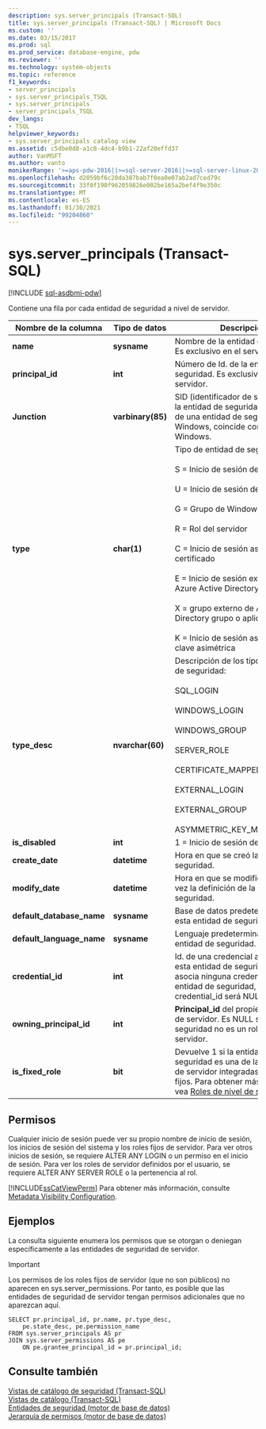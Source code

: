 ```yaml
---
description: sys.server_principals (Transact-SQL)
title: sys.server_principals (Transact-SQL) | Microsoft Docs
ms.custom: ''
ms.date: 03/15/2017
ms.prod: sql
ms.prod_service: database-engine, pdw
ms.reviewer: ''
ms.technology: system-objects
ms.topic: reference
f1_keywords:
- server_principals
- sys.server_principals_TSQL
- sys.server_principals
- server_principals_TSQL
dev_langs:
- TSQL
helpviewer_keywords:
- sys.server_principals catalog view
ms.assetid: c5dbe0d8-a1c8-4dc4-b9b1-22af20effd37
author: VanMSFT
ms.author: vanto
monikerRange: '>=aps-pdw-2016||>=sql-server-2016||>=sql-server-linux-2017||=azuresqldb-mi-current'
ms.openlocfilehash: d2059bf6c20da387bab7f0ea0e07ab2ad7ced79c
ms.sourcegitcommit: 33f0f190f962059826e002be165a2bef4f9e350c
ms.translationtype: MT
ms.contentlocale: es-ES
ms.lasthandoff: 01/30/2021
ms.locfileid: "99204860"
---
```

# <a name="sysserver_principals-transact-sql"></a>sys.server_principals (Transact-SQL)
[!INCLUDE [sql-asdbmi-pdw](../../includes/applies-to-version/sql-asdbmi-pdw.md)]

  Contiene una fila por cada entidad de seguridad a nivel de servidor.  
  
|Nombre de la columna|Tipo de datos|Descripción|  
|-----------------|---------------|-----------------|  
|**name**|**sysname**|Nombre de la entidad de seguridad. Es exclusivo en el servidor.|  
|**principal_id**|**int**|Número de Id. de la entidad de seguridad. Es exclusivo en el servidor.|  
|**Junction**|**varbinary(85)**|SID (identificador de seguridad) de la entidad de seguridad. Si se trata de una entidad de seguridad de Windows, coincide con el SID de Windows.|  
|**type**|**char(1)**|Tipo de entidad de seguridad:<br /><br /> S = Inicio de sesión de SQL<br /><br /> U = Inicio de sesión de Windows<br /><br /> G = Grupo de Windows<br /><br /> R = Rol del servidor<br /><br /> C = Inicio de sesión asignado a un certificado<br /><br /> E = Inicio de sesión externo desde Azure Active Directory<br /><br /> X = grupo externo de Azure Active Directory grupo o aplicaciones<br /><br /> K = Inicio de sesión asignado a una clave asimétrica|  
|**type_desc**|**nvarchar(60)**|Descripción de los tipos de entidad de seguridad:<br /><br /> SQL_LOGIN<br /><br /> WINDOWS_LOGIN<br /><br /> WINDOWS_GROUP<br /><br /> SERVER_ROLE<br /><br /> CERTIFICATE_MAPPED_LOGIN<br /><br /> EXTERNAL_LOGIN<br /><br /> EXTERNAL_GROUP<br /><br /> ASYMMETRIC_KEY_MAPPED_LOGIN|  
|**is_disabled**|**int**|1 = Inicio de sesión deshabilitado|  
|**create_date**|**datetime**|Hora en que se creó la entidad de seguridad.|  
|**modify_date**|**datetime**|Hora en que se modificó por última vez la definición de la entidad de seguridad.|  
|**default_database_name**|**sysname**|Base de datos predeterminada para esta entidad de seguridad.|  
|**default_language_name**|**sysname**|Lenguaje predeterminado para esta entidad de seguridad.|  
|**credential_id**|**int**|Id. de una credencial asociada a esta entidad de seguridad. Si no se asocia ninguna credencial a esta entidad de seguridad, el valor de credential_id será NULL.|  
|**owning_principal_id**|**int**|**Principal_id** del propietario de un rol de servidor. Es NULL si la entidad de seguridad no es un rol fijo de servidor.|  
|**is_fixed_role**|**bit**|Devuelve 1 si la entidad de seguridad es una de las funciones de servidor integradas con permisos fijos. Para obtener más información, vea [Roles de nivel de servidor](../../relational-databases/security/authentication-access/server-level-roles.md).|  
  
## <a name="permissions"></a>Permisos  
 Cualquier inicio de sesión puede ver su propio nombre de inicio de sesión, los inicios de sesión del sistema y los roles fijos de servidor. Para ver otros inicios de sesión, se requiere ALTER ANY LOGIN o un permiso en el inicio de sesión. Para ver los roles de servidor definidos por el usuario, se requiere ALTER ANY SERVER ROLE o la pertenencia al rol.  
  
 [!INCLUDE[ssCatViewPerm](../../includes/sscatviewperm-md.md)] Para obtener más información, consulte [Metadata Visibility Configuration](../../relational-databases/security/metadata-visibility-configuration.md).  
  
## <a name="examples"></a>Ejemplos  
 La consulta siguiente enumera los permisos que se otorgan o deniegan específicamente a las entidades de seguridad de servidor.  
  
> [!IMPORTANT]  
>  Los permisos de los roles fijos de servidor (que no son públicos) no aparecen en sys.server_permissions. Por tanto, es posible que las entidades de seguridad de servidor tengan permisos adicionales que no aparezcan aquí.  
  
```  
SELECT pr.principal_id, pr.name, pr.type_desc,   
    pe.state_desc, pe.permission_name   
FROM sys.server_principals AS pr   
JOIN sys.server_permissions AS pe   
    ON pe.grantee_principal_id = pr.principal_id;  
```  
  
## <a name="see-also"></a>Consulte también  
 [Vistas de catálogo de seguridad &#40;Transact-SQL&#41;](../../relational-databases/system-catalog-views/security-catalog-views-transact-sql.md)   
 [Vistas de catálogo &#40;Transact-SQL&#41;](../../relational-databases/system-catalog-views/catalog-views-transact-sql.md)   
 [Entidades de seguridad &#40;motor de base de datos&#41;](../../relational-databases/security/authentication-access/principals-database-engine.md)   
 [Jerarquía de permisos &#40;motor de base de datos&#41;](../../relational-databases/security/permissions-hierarchy-database-engine.md)  
  
  
